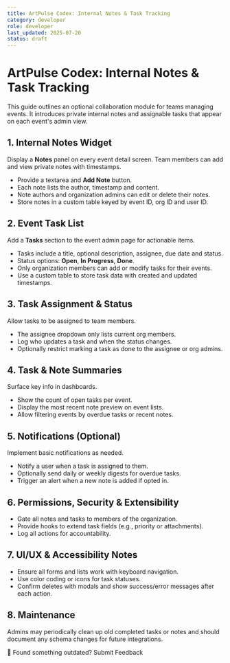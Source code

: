 ```yaml
---
title: ArtPulse Codex: Internal Notes & Task Tracking
category: developer
role: developer
last_updated: 2025-07-20
status: draft
---
```

# ArtPulse Codex: Internal Notes & Task Tracking

This guide outlines an optional collaboration module for teams managing events. It introduces private internal notes and assignable tasks that appear on each event's admin view.

## 1. Internal Notes Widget

Display a **Notes** panel on every event detail screen. Team members can add and view private notes with timestamps.

- Provide a textarea and **Add Note** button.
- Each note lists the author, timestamp and content.
- Note authors and organization admins can edit or delete their notes.
- Store notes in a custom table keyed by event ID, org ID and user ID.

## 2. Event Task List

Add a **Tasks** section to the event admin page for actionable items.

- Tasks include a title, optional description, assignee, due date and status.
- Status options: **Open**, **In Progress**, **Done**.
- Only organization members can add or modify tasks for their events.
- Use a custom table to store task data with created and updated timestamps.

## 3. Task Assignment & Status

Allow tasks to be assigned to team members.

- The assignee dropdown only lists current org members.
- Log who updates a task and when the status changes.
- Optionally restrict marking a task as done to the assignee or org admins.

## 4. Task & Note Summaries

Surface key info in dashboards.

- Show the count of open tasks per event.
- Display the most recent note preview on event lists.
- Allow filtering events by overdue tasks or recent notes.

## 5. Notifications (Optional)

Implement basic notifications as needed.

- Notify a user when a task is assigned to them.
- Optionally send daily or weekly digests for overdue tasks.
- Trigger an alert when a new note is added if opted in.

## 6. Permissions, Security & Extensibility

- Gate all notes and tasks to members of the organization.
- Provide hooks to extend task fields (e.g., priority or attachments).
- Log all actions for accountability.

## 7. UI/UX & Accessibility Notes

- Ensure all forms and lists work with keyboard navigation.
- Use color coding or icons for task statuses.
- Confirm deletes with modals and show success/error messages after each action.

## 8. Maintenance

Admins may periodically clean up old completed tasks or notes and should document any schema changes for future integrations.

💬 Found something outdated? Submit Feedback
